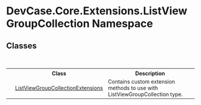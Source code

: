 # DevCase.Core.Extensions.ListViewGroupCollection Namespace
 




## Classes
&nbsp;<table><tr><th></th><th>Class</th><th>Description</th></tr><tr><td>![Public class](media/pubclass.gif "Public class")</td><td><a href="T_DevCase_Core_Extensions_ListViewGroupCollection_ListViewGroupCollectionExtensions">ListViewGroupCollectionExtensions</a></td><td>
Contains custom extension methods to use with ListViewGroupCollection type.</td></tr></table>&nbsp;
